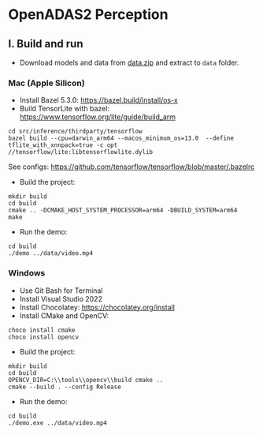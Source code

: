 # OpenADAS2 Perception

## I. Build and run

- Download models and data from [data.zip](https://1drv.ms/u/s!Av71xxzl6mYZgsov4IpTQdjqn4x7ZQ?e=f1SoFU) and extract to `data` folder.

### Mac (Apple Silicon)

- Install Bazel 5.3.0: https://bazel.build/install/os-x
- Build TensorLite with bazel: https://www.tensorflow.org/lite/guide/build_arm

```
cd src/inference/thirdparty/tensorflow
bazel build --cpu=darwin_arm64 --macos_minimum_os=13.0  --define tflite_with_xnnpack=true -c opt //tensorflow/lite:libtensorflowlite.dylib
```

See configs: https://github.com/tensorflow/tensorflow/blob/master/.bazelrc

- Build the project:

```
mkdir build
cd build
cmake .. -DCMAKE_HOST_SYSTEM_PROCESSOR=arm64 -DBUILD_SYSTEM=arm64
make
```

- Run the demo:

```
cd build
./demo ../data/video.mp4
```

### Windows

- Use Git Bash for Terminal
- Install Visual Studio 2022
- Install Chocolatey: <https://chocolatey.org/install>
- Install CMake and OpenCV:

```
choco install cmake
choco install opencv
```

- Build the project:

```
mkdir build
cd build
OPENCV_DIR=C:\\tools\\opencv\\build cmake ..
cmake --build . --config Release
```

- Run the demo:

```
cd build
./demo.exe ../data/video.mp4
```